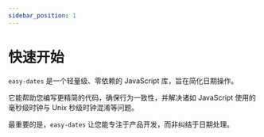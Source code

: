 ```yaml
---
sidebar_position: 1
---
```


# 快速开始

`easy-dates` 是一个轻量级、零依赖的 JavaScript 库，旨在简化日期操作。

它能帮助您编写更精简的代码，确保行为一致性，并解决诸如 JavaScript 使用的毫秒级时钟与 Unix 秒级时钟混淆等问题。

最重要的是，`easy-dates` 让您能专注于产品开发，而非纠结于日期处理。
